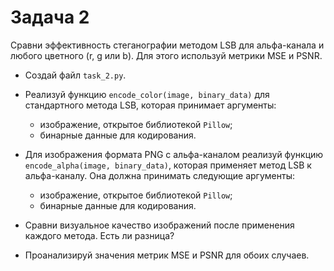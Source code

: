 # Задача 2

Сравни эффективность стеганографии методом LSB для альфа-канала и любого цветного (r, g или b). Для этого используй метрики MSE и PSNR.

- Создай файл `task_2.py`.
- Реализуй функцию `encode_color(image, binary_data)` для стандартного метода LSB, которая принимает аргументы:
  - изображение, открытое библиотекой `Pillow`;
  - бинарные данные для кодирования.

- Для изображения формата PNG с альфа-каналом  реализуй функцию `encode_alpha(image, binary_data)`, которая применяет метод LSB к альфа-каналу.
Она должна принимать следующие аргументы:
  - изображение, открытое библиотекой `Pillow`;
  - бинарные данные для кодирования.

- Сравни визуальное качество изображений после применения каждого метода. Есть ли разница?
- Проанализируй значения метрик MSE и PSNR для обоих случаев.